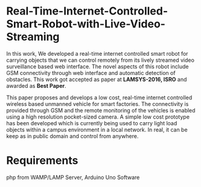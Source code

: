 # Real-Time-Internet-Controlled-Smart-Robot-with-Live-Video-Streaming

  In this work, We developed a real-time internet controlled smart robot for carrying
objects that we can control remotely from its lively streamed video surveillance based web
interface.
  The novel aspects of this robot include GSM connectivity through web interface and
automatic detection of obstacles. This work got accepted as paper at **LAMSYS-2016, ISRO** and awarded as **Best Paper**. 
 
 This paper proposes and develops a low cost, real-time internet controlled wireless based unmanned
vehicle for smart factories. The connectivity is provided through GSM and the
remote monitoring of the vehicles is enabled using a high resolution pocket-sized
camera. A simple low cost prototype has been developed which is currently being
used to carry light load objects within a campus environment in a local network. In real, it can be keep as in public domain and control from anywhere.

# Requirements 
 php from WAMP/LAMP Server, Arduino Uno Software

